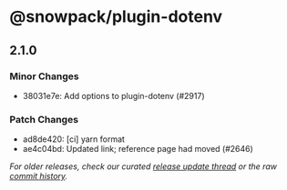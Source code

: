 # @snowpack/plugin-dotenv

## 2.1.0

### Minor Changes

- 38031e7e: Add options to plugin-dotenv (#2917) <dishuostec>

### Patch Changes

- ad8de420: [ci] yarn format <drwpow>
- ae4c04bd: Updated link; reference page had moved (#2646) <ericrinaldo>

_For older releases, check our curated [release update thread](https://github.com/snowpackjs/snowpack/discussions/1183) or the raw [commit history](https://github.com/snowpackjs/snowpack/commits/main/plugins/plugin-dotenv)._
